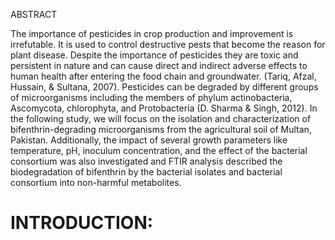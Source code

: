 ABSTRACT

The importance of pesticides in crop production and improvement is irrefutable. It is used to control destructive pests that become the reason for plant disease. Despite the importance of pesticides they are toxic and persistent in nature and can cause direct and indirect adverse effects to human health after entering the food chain and groundwater. (Tariq, Afzal, Hussain, & Sultana, 2007). Pesticides can be degraded by different groups of microorganisms including the members of phylum actinobacteria, Ascomycota, chlorophyta, and Protobacteria (D. Sharma & Singh, 2012). In the following study, we will focus on the isolation and characterization of bifenthrin-degrading microorganisms from the agricultural soil of Multan, Pakistan. Additionally, the impact of several growth parameters like temperature, pH, inoculum concentration, and the effect of the bacterial consortium was also investigated and FTIR analysis described the biodegradation of bifenthrin by the bacterial isolates and bacterial consortium into non-harmful metabolites.

# INTRODUCTION:
